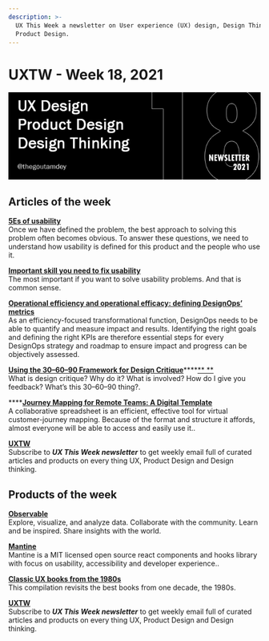 ```yaml
---
description: >-
  UX This Week a newsletter on User experience (UX) design, Design Thinking and
  Product Design.
---
```


# UXTW - Week 18, 2021

![](../.gitbook/assets/newsletter-banner-2021-18.jpg)

## Articles of the week

[**5Es of usability**](https://www.wqusability.com/articles/getting-started.html/)\
Once we have defined the problem, the best approach to solving this problem often becomes obvious. To answer these questions, we need to understand how usability is defined for this product and the people who use it.

[**Important skill you need to fix usability**](https://uxdesign.cc/heres-the-most-important-skill-you-need-to-fix-usability-43abe5fd1dea/?ref=thegoutamdey)\
The most important if you want to solve usability problems. And that is common sense.\
&#x20;

[**Operational efficiency and operational efficacy: defining DesignOps’ metrics**](https://uxdesign.cc/operational-efficiency-and-operational-efficacy-defining-designops-metrics-b5a2c8fe40b7/?ref=thegoutamdey)\
As an efficiency-focused transformational function, DesignOps needs to be able to quantify and measure impact and results. Identifying the right goals and defining the right KPIs are therefore essential steps for every DesignOps strategy and roadmap to ensure impact and progress can be objectively assessed.\
&#x20;

[**Using the 30–60–90 Framework for Design Critique**](https://medium.com/swlh/using-the-30-60-90-framework-for-design-critique-960b68026b6f/?ref=thegoutamdey)****[** **](https://uxdesign.cc/the-what-and-why-of-design-debt-861be8b887fe/?ref=thegoutamdey)\
What is design critique? Why do it? What is involved? How do I give you feedback? What’s this 30–60–90 thing?.\
&#x20;

****[**Journey Mapping for Remote Teams: A Digital Template**](https://www.nngroup.com/articles/journey-map-digital-template/?ref=thegoutamdey)\
A collaborative spreadsheet is an efficient, effective tool for virtual customer-journey mapping. Because of the format and structure it affords, almost everyone will be able to access and easily use it..&#x20;

[**UXTW**](https://gmail.us17.list-manage.com/subscribe?u=1b23fd286b43ac36e4acba123\&id=0009036f95)\
Subscribe to _**UX This Week newsletter**_  to get weekly email full of curated articles and products on every thing UX, Product Design and Design thinking.



## Products of the week

[**Observable**](https://observablehq.com/?ref=thegoutamdey)\
Explore, visualize, and analyze data. Collaborate with the community. Learn and be inspired. Share insights with the world.

[**Mantine**](https://mantine.dev/?ref=thegoutamdey)\
Mantine is a MIT licensed open source react components and hooks library with focus on usability, accessibility and developer experience..

[**Classic UX books from the 1980s**](https://uxdesign.cc/classic-ux-book-from-the-1980s-ed4151a166ab/?ref=thegoutamdey)\
This compilation revisits the best books from one decade, the 1980s.

[**UXTW**](https://gmail.us17.list-manage.com/subscribe?u=1b23fd286b43ac36e4acba123\&id=0009036f95)\
Subscribe to _**UX This Week newsletter**_  to get weekly email full of curated articles and products on every thing UX, Product Design and Design thinking.

